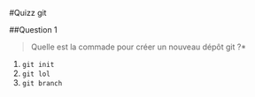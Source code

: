 #Quizz git

##Question 1

>Quelle est la commade pour créer un nouveau dépôt git ?*

1. `git init`
2. `git lol`
3. `git branch`





